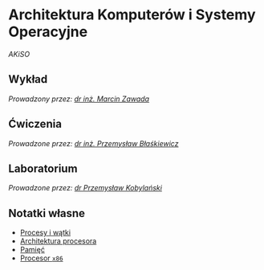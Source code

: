 # Architektura Komputerów i Systemy Operacyjne
*AKiSO*

## Wykład

*Prowadzony przez: [dr inż. Marcin Zawada](https://cs.pwr.edu.pl/zawada)*

## Ćwiczenia

*Prowadzone przez: [dr inż. Przemysław Błaśkiewicz](https://cs.pwr.edu.pl/blaskiewicz)*

## Laboratorium

*Prowadzone przez: [dr Przemysław Kobylański](https://cs.pwr.edu.pl/kobylanski)*

## Notatki własne

  - [Procesy i wątki](procesy-wątki.md)
  - [Architektura procesora](architektura-procesora.md)
  - [Pamięć](pamięć-md)
  - [Procesor `x86`](x86.md)
